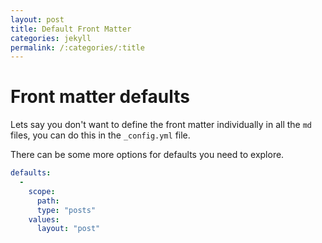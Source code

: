 ```yaml
---
layout: post
title: Default Front Matter
categories: jekyll
permalink: /:categories/:title
---
```


# Front matter defaults

Lets say you don't want to define the front matter individually in all the `md` files, you can do this in the `_config.yml` file.

There can be some more options for defaults you need to explore.

```yml
defaults:
  -
    scope:
      path:
      type: "posts"
    values:
      layout: "post"
```
